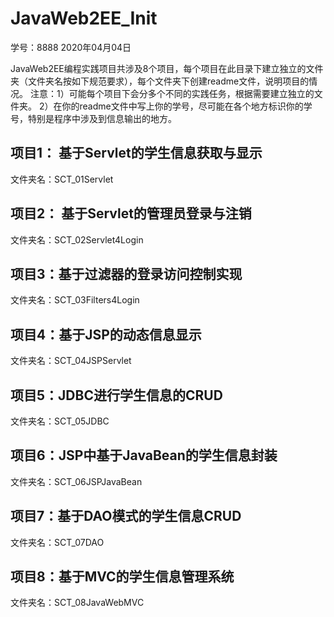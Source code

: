 ﻿# JavaWeb2EE_Init

学号：8888        2020年04月04日
 
 JavaWeb2EE编程实践项目共涉及8个项目，每个项目在此目录下建立独立的文件夹（文件夹名按如下规范要求），每个文件夹下创建readme文件，说明项目的情况。
注意：1）可能每个项目下会分多个不同的实践任务，根据需要建立独立的文件夹。
     2）在你的readme文件中写上你的学号，尽可能在各个地方标识你的学号，特别是程序中涉及到信息输出的地方。

## 项目1： 基于Servlet的学生信息获取与显示

文件夹名：SCT_01Servlet

## 项目2： 基于Servlet的管理员登录与注销

文件夹名：SCT_02Servlet4Login


## 项目3：基于过滤器的登录访问控制实现

文件夹名：SCT_03Filters4Login


## 项目4：基于JSP的动态信息显示
文件夹名：SCT_04JSPServlet


## 项目5：JDBC进行学生信息的CRUD

文件夹名：SCT_05JDBC


## 项目6：JSP中基于JavaBean的学生信息封装

文件夹名：SCT_06JSPJavaBean


## 项目7：基于DAO模式的学生信息CRUD

文件夹名：SCT_07DAO


## 项目8：基于MVC的学生信息管理系统

文件夹名：SCT_08JavaWebMVC
